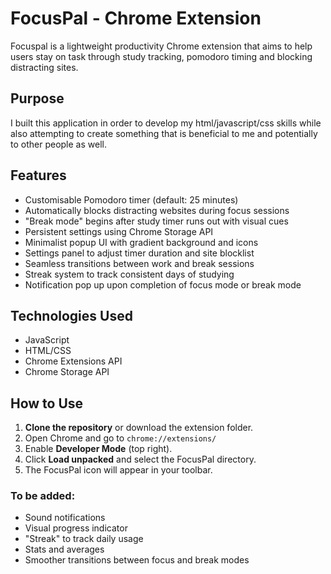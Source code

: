 # FocusPal - Chrome Extension
Focuspal is a lightweight productivity Chrome extension that aims to help users stay on task through study tracking, pomodoro timing and blocking distracting sites.

## Purpose
I built this application in order to develop my html/javascript/css skills while also attempting to create something that is beneficial to me and potentially to other people as well. 

## Features
- Customisable Pomodoro timer (default: 25 minutes)
- Automatically blocks distracting websites during focus sessions
- "Break mode" begins after study timer runs out with visual cues
- Persistent settings using Chrome Storage API
- Minimalist popup UI with gradient background and icons
- Settings panel to adjust timer duration and site blocklist
- Seamless transitions between work and break sessions
- Streak system to track consistent days of studying
- Notification pop up upon completion of focus mode or break mode

## Technologies Used
- JavaScript
- HTML/CSS
- Chrome Extensions API
- Chrome Storage API

## How to Use

1. **Clone the repository** or download the extension folder.
2. Open Chrome and go to `chrome://extensions/`
3. Enable **Developer Mode** (top right).
4. Click **Load unpacked** and select the FocusPal directory.
5. The FocusPal icon will appear in your toolbar.

### To be added:
- Sound notifications
- Visual progress indicator
- "Streak" to track daily usage
- Stats and averages
- Smoother transitions between focus and break modes
